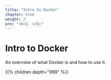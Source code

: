 ```yaml
---
title: "Intro to Docker"
chapter: true
weight: 2
pre: "<b>2. </b>"
---
```


# Intro to Docker

An overview of what Docker is and how to use it.

{{% children depth="999" %}}
